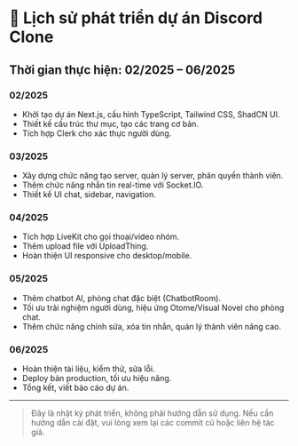 # 📅 Lịch sử phát triển dự án Discord Clone

## Thời gian thực hiện: 02/2025 – 06/2025

### 02/2025
- Khởi tạo dự án Next.js, cấu hình TypeScript, Tailwind CSS, ShadCN UI.
- Thiết kế cấu trúc thư mục, tạo các trang cơ bản.
- Tích hợp Clerk cho xác thực người dùng.

### 03/2025
- Xây dựng chức năng tạo server, quản lý server, phân quyền thành viên.
- Thêm chức năng nhắn tin real-time với Socket.IO.
- Thiết kế UI chat, sidebar, navigation.

### 04/2025
- Tích hợp LiveKit cho gọi thoại/video nhóm.
- Thêm upload file với UploadThing.
- Hoàn thiện UI responsive cho desktop/mobile.

### 05/2025
- Thêm chatbot AI, phòng chat đặc biệt (ChatbotRoom).
- Tối ưu trải nghiệm người dùng, hiệu ứng Otome/Visual Novel cho phòng chat.
- Thêm chức năng chỉnh sửa, xóa tin nhắn, quản lý thành viên nâng cao.

### 06/2025
- Hoàn thiện tài liệu, kiểm thử, sửa lỗi.
- Deploy bản production, tối ưu hiệu năng.
- Tổng kết, viết báo cáo dự án.

---

> Đây là nhật ký phát triển, không phải hướng dẫn sử dụng. Nếu cần hướng dẫn cài đặt, vui lòng xem lại các commit cũ hoặc liên hệ tác giả.
